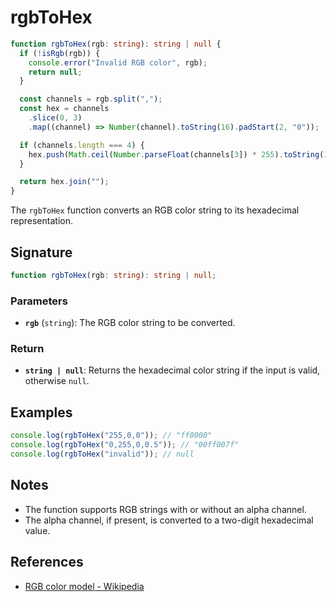 # rgbToHex

```typescript
function rgbToHex(rgb: string): string | null {
  if (!isRgb(rgb)) {
    console.error("Invalid RGB color", rgb);
    return null;
  }

  const channels = rgb.split(",");
  const hex = channels
    .slice(0, 3)
    .map((channel) => Number(channel).toString(16).padStart(2, "0"));

  if (channels.length === 4) {
    hex.push(Math.ceil(Number.parseFloat(channels[3]) * 255).toString(16));
  }

  return hex.join("");
}
```

The `rgbToHex` function converts an RGB color string to its hexadecimal representation.

## Signature

```typescript
function rgbToHex(rgb: string): string | null;
```

### Parameters

- **`rgb`** (`string`): The RGB color string to be converted.

### Return

- **`string | null`**: Returns the hexadecimal color string if the input is valid, otherwise `null`.

## Examples

```typescript
console.log(rgbToHex("255,0,0")); // "ff0000"
console.log(rgbToHex("0,255,0,0.5")); // "00ff007f"
console.log(rgbToHex("invalid")); // null
```

## Notes

- The function supports RGB strings with or without an alpha channel.
- The alpha channel, if present, is converted to a two-digit hexadecimal value.

## References

- [RGB color model - Wikipedia](https://en.wikipedia.org/wiki/RGB_color_model)
